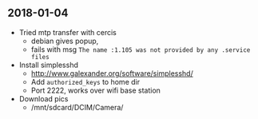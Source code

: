 ## 2018-01-04
* Tried mtp transfer with cercis
    - debian gives popup, 
    - fails with msg `The name :1.105 was not provided by any .service files`
* Install simplesshd
    - http://www.galexander.org/software/simplesshd/
    - Add `authorized_keys` to home dir
    - Port 2222, works over wifi base station
* Download pics 
    - /mnt/sdcard/DCIM/Camera/
